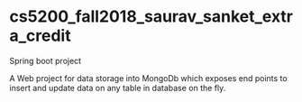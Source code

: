# cs5200_fall2018_saurav_sanket_extra_credit
Spring boot project

A Web project for data storage into MongoDb which exposes end points to insert and update data on any table in database on the fly.  
